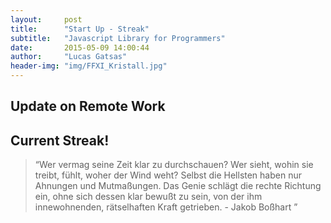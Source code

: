 ```yaml
---
layout:     post
title:      "Start Up - Streak"
subtitle:   "Javascript Library for Programmers"
date:       2015-05-09 14:00:44
author:     "Lucas Gatsas"
header-img: "img/FFXI_Kristall.jpg"
---
```

<h2 class="section-heading"> Update on Remote Work</h2>
<h2 class="section-heading">Current Streak!</h2>





<blockquote>
“Wer vermag seine Zeit klar zu durchschauen? Wer sieht, wohin sie treibt, fühlt, woher der Wind weht? Selbst die Hellsten haben nur Ahnungen und Mutmaßungen. Das Genie schlägt die rechte Richtung ein, ohne sich dessen klar bewußt zu sein, von der ihm innewohnenden, rätselhaften Kraft getrieben. - Jakob Boßhart  ” 
</blockquote>

